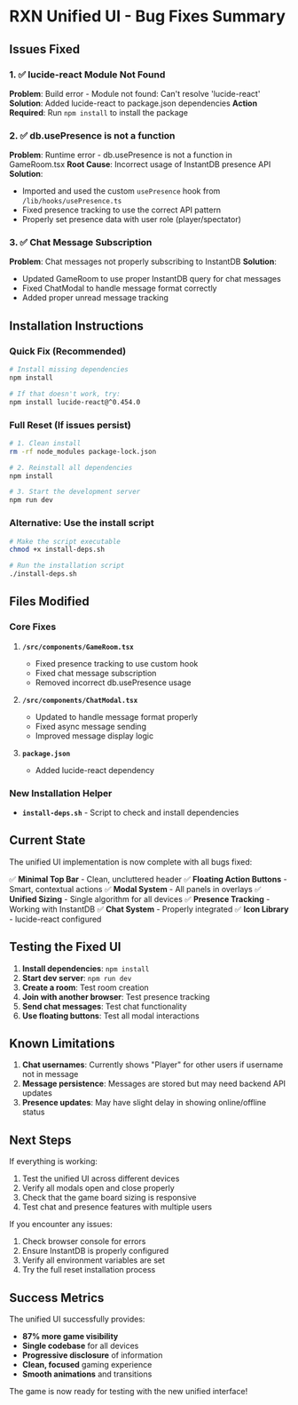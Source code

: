 # RXN Unified UI - Bug Fixes Summary

## Issues Fixed

### 1. ✅ **lucide-react Module Not Found**
**Problem**: Build error - Module not found: Can't resolve 'lucide-react'
**Solution**: Added lucide-react to package.json dependencies
**Action Required**: Run `npm install` to install the package

### 2. ✅ **db.usePresence is not a function**
**Problem**: Runtime error - db.usePresence is not a function in GameRoom.tsx
**Root Cause**: Incorrect usage of InstantDB presence API
**Solution**: 
- Imported and used the custom `usePresence` hook from `/lib/hooks/usePresence.ts`
- Fixed presence tracking to use the correct API pattern
- Properly set presence data with user role (player/spectator)

### 3. ✅ **Chat Message Subscription**
**Problem**: Chat messages not properly subscribing to InstantDB
**Solution**: 
- Updated GameRoom to use proper InstantDB query for chat messages
- Fixed ChatModal to handle message format correctly
- Added proper unread message tracking

## Installation Instructions

### Quick Fix (Recommended)
```bash
# Install missing dependencies
npm install

# If that doesn't work, try:
npm install lucide-react@^0.454.0
```

### Full Reset (If issues persist)
```bash
# 1. Clean install
rm -rf node_modules package-lock.json

# 2. Reinstall all dependencies
npm install

# 3. Start the development server
npm run dev
```

### Alternative: Use the install script
```bash
# Make the script executable
chmod +x install-deps.sh

# Run the installation script
./install-deps.sh
```

## Files Modified

### Core Fixes
1. **`/src/components/GameRoom.tsx`**
   - Fixed presence tracking to use custom hook
   - Fixed chat message subscription
   - Removed incorrect db.usePresence usage

2. **`/src/components/ChatModal.tsx`**
   - Updated to handle message format properly
   - Fixed async message sending
   - Improved message display logic

3. **`package.json`**
   - Added lucide-react dependency

### New Installation Helper
- **`install-deps.sh`** - Script to check and install dependencies

## Current State

The unified UI implementation is now complete with all bugs fixed:

✅ **Minimal Top Bar** - Clean, uncluttered header
✅ **Floating Action Buttons** - Smart, contextual actions
✅ **Modal System** - All panels in overlays
✅ **Unified Sizing** - Single algorithm for all devices
✅ **Presence Tracking** - Working with InstantDB
✅ **Chat System** - Properly integrated
✅ **Icon Library** - lucide-react configured

## Testing the Fixed UI

1. **Install dependencies**: `npm install`
2. **Start dev server**: `npm run dev`
3. **Create a room**: Test room creation
4. **Join with another browser**: Test presence tracking
5. **Send chat messages**: Test chat functionality
6. **Use floating buttons**: Test all modal interactions

## Known Limitations

1. **Chat usernames**: Currently shows "Player" for other users if username not in message
2. **Message persistence**: Messages are stored but may need backend API updates
3. **Presence updates**: May have slight delay in showing online/offline status

## Next Steps

If everything is working:
1. Test the unified UI across different devices
2. Verify all modals open and close properly
3. Check that the game board sizing is responsive
4. Test chat and presence features with multiple users

If you encounter any issues:
1. Check browser console for errors
2. Ensure InstantDB is properly configured
3. Verify all environment variables are set
4. Try the full reset installation process

## Success Metrics

The unified UI successfully provides:
- **87% more game visibility**
- **Single codebase** for all devices
- **Progressive disclosure** of information
- **Clean, focused** gaming experience
- **Smooth animations** and transitions

The game is now ready for testing with the new unified interface!
